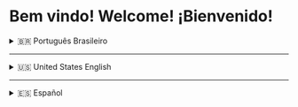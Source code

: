 # Bem vindo! Welcome! ¡Bienvenido!

<details>
<summary>🇧🇷 Português Brasileiro</summary>

## Sobre mim
Graduado em Engenharia da Computação pela UNINTER, pós graduado em Engenharia de Negócios pela UNINTER, pós graduando em Arquitetura de Software Distribuído pela PUC MINAS e pós graduando em Engenharia DevOps pelo IFMT. Tem 13 anos de experiência na área de tecnologia da informação, com passagens pelas áreas de infraestrutura, suporte, gestão, governança, desenvolvimento e operações. Tem grande experiência e facilidade em ensino. Atualmente trabalha na área de desenvolvimento de software.

</details>

---

<details>
<summary>🇺🇸 United States English</summary>

## About me
Graduated in Computer Engineering from UNINTER, then graduated in Business Engineering from UNINTER, then graduated in Distributed Software Architecture from PUC MINAS and then graduated in DevOps Engineering from IFMT. He has 13 years of experience in the area of ​​information technology, with passages in the areas of infrastructure, support, management, governance, development and operations. Have a great experience and ease in training. He currently works in the area of ​​software development.

</details>

---

<details>
<summary>🇪🇸 Español</summary>

## Acerca de mí
Es licenciado en Ingeniería Informática por la UNINTER, tiene un posgrado en Ingeniería Empresarial por la UNINTER, un posgrado en Arquitectura de Software Distribuido por la PUC MINAS y un posgrado en Ingeniería DevOps por el IFMT. Cuenta con 13 años de experiencia en tecnologías de la información, con experiencia en infraestructura, soporte, gestión, gobernanza, desarrollo y operaciones. Posee una amplia experiencia y un gran talento para la docencia. Actualmente trabaja en desarrollo de software.

</details>
